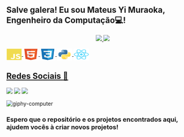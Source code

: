 ## Salve galera! Eu sou Mateus Yi Muraoka, Engenheiro da Computação:computer:!
<div align="center">
  <a href="https://github.com/muraokamateus">
  <img height="170em" src="https://github-readme-stats.vercel.app/api?username=muraokamateus&show_icons=true&theme=dark&include_all_commits=true&count_private=true"/>
  <img height="170em" src="https://github-readme-stats.vercel.app/api/top-langs/?username=muraokamateus&layout=compact&langs_count=7&theme=dark"/>
</div>
<div style="display: inline_block"><br>
  <img align="center" alt="Mura-Js" height="30" width="40" src="https://raw.githubusercontent.com/devicons/devicon/master/icons/javascript/javascript-plain.svg">
  <img align="center" alt="Mura-HTML" height="30" width="40" src="https://raw.githubusercontent.com/devicons/devicon/master/icons/html5/html5-original.svg">
  <img align="center" alt="Mura-CSS" height="30" width="40" src="https://raw.githubusercontent.com/devicons/devicon/master/icons/css3/css3-original.svg">
  <img align="center" alt="Mura-Python" height="30" width="40" src="https://raw.githubusercontent.com/devicons/devicon/master/icons/python/python-original.svg">
  <img align="center" alt="Mura-React" height="30" width="40" src="https://raw.githubusercontent.com/devicons/devicon/master/icons/react/react-original.svg">
</div>

 ## Redes Sociais :iphone:
<div> 
    <a href="https://www.linkedin.com/in/mateus-yi-muraoka-268b201b9/" target="_blank"><img src="https://img.shields.io/badge/-LinkedIn-%230077B5?style=for-the-badge&logo=linkedin&logoColor=white" target="_blank"></a> 
    <a href = "mailto:muraokamateus@outlook.com"><img src="https://img.shields.io/badge/Microsoft_Outlook-0078D4?style=for-the-badge&logo=microsoft-outlook&logoColor=white"></a>
  <a href="https://www.instagram.com/my_muraoka/" target="_blank"><img src="https://img.shields.io/badge/-Instagram-%23E4405F?style=for-the-badge&logo=instagram&logoColor=white" target="_blank"></a>

 ![giphy-computer](https://user-images.githubusercontent.com/37198402/179036914-9d350820-0052-4e03-8647-54a070931c89.gif)  
  
  ### Espero que o repositório e os projetos encontrados aqui, ajudem vocês à criar novos projetos!
</div>

